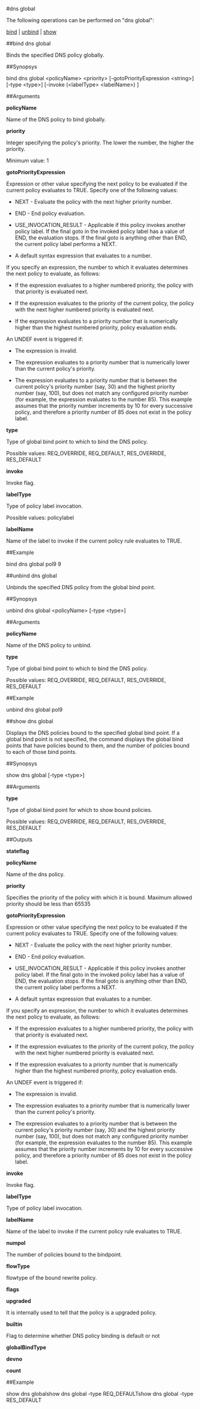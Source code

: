 #dns global

The following operations can be performed on "dns global":


[bind](#bind-dns-global) | [unbind](#unbind-dns-global) | [show](#show-dns-global)

##bind dns global

Binds the specified DNS policy globally.


##Synopsys

bind dns global &lt;policyName> &lt;priority> [-gotoPriorityExpression &lt;string>] [-type &lt;type>] [-invoke  (&lt;labelType>  &lt;labelName>) ]


##Arguments

<b>policyName</b>
Name of the DNS policy to bind globally.

<b>priority</b>
Integer specifying the policy's priority. The lower the number, the higher the priority.
Minimum value: 1

<b>gotoPriorityExpression</b>
Expression or other value specifying the next policy to be evaluated if the current policy evaluates to TRUE.  Specify one of the following values:
* NEXT - Evaluate the policy with the next higher priority number.
* END - End policy evaluation.
* USE_INVOCATION_RESULT - Applicable if this policy invokes another policy label. If the final goto in the invoked policy label has a value of END, the evaluation stops. If the final goto is anything other than END, the current policy label performs a NEXT.
* A default syntax expression that evaluates to a number.
If you specify an expression, the number to which it evaluates determines the next policy to evaluate, as follows:
* If the expression evaluates to a higher numbered priority, the policy with that priority is evaluated next.
* If the expression evaluates to the priority of the current policy, the policy with the next higher numbered priority is evaluated next.
* If the expression evaluates to a priority number that is numerically higher than the highest numbered priority, policy evaluation ends.
An UNDEF event is triggered if:
* The expression is invalid.
* The expression evaluates to a priority number that is numerically lower than the current policy's priority.
* The expression evaluates to a priority number that is between the current policy's priority number (say, 30) and the highest priority number (say, 100), but does not match any configured priority number (for example, the expression evaluates to the number 85). This example assumes that the priority number increments by 10 for every successive policy, and therefore a priority number of 85 does not exist in the policy label.

<b>type</b>
Type of global bind point to which to bind the DNS policy.
Possible values: REQ_OVERRIDE, REQ_DEFAULT, RES_OVERRIDE, RES_DEFAULT

<b>invoke</b>
Invoke flag.

<b>labelType</b>
Type of policy label invocation.
Possible values: policylabel

<b>labelName</b>
Name of the label to invoke if the current policy rule evaluates to TRUE.



##Example

bind dns global pol9 9

##unbind dns global

Unbinds the specified DNS policy from the global bind point.


##Synopsys

unbind dns global &lt;policyName> [-type &lt;type>]


##Arguments

<b>policyName</b>
Name of the DNS policy to unbind.

<b>type</b>
Type of global bind point to which to bind the DNS policy.
Possible values: REQ_OVERRIDE, REQ_DEFAULT, RES_OVERRIDE, RES_DEFAULT



##Example

unbind dns global pol9

##show dns global

Displays the DNS policies bound to the specified global bind point. If a global bind point is not specified, the command displays the global bind points that have policies bound to them, and the number of policies bound to each of those bind points.


##Synopsys

show dns global [-type &lt;type>]


##Arguments

<b>type</b>
Type of global bind point for which to show bound policies.
Possible values: REQ_OVERRIDE, REQ_DEFAULT, RES_OVERRIDE, RES_DEFAULT



##Outputs

<b>stateflag</b>

<b>policyName</b>
Name of the dns policy.

<b>priority</b>
Specifies the priority of the policy with which it is bound. Maximum allowed priority should be less than 65535

<b>gotoPriorityExpression</b>
Expression or other value specifying the next policy to be evaluated if the current policy evaluates to TRUE.  Specify one of the following values:
* NEXT - Evaluate the policy with the next higher priority number.
* END - End policy evaluation.
* USE_INVOCATION_RESULT - Applicable if this policy invokes another policy label. If the final goto in the invoked policy label has a value of END, the evaluation stops. If the final goto is anything other than END, the current policy label performs a NEXT.
* A default syntax expression that evaluates to a number.
If you specify an expression, the number to which it evaluates determines the next policy to evaluate, as follows:
* If the expression evaluates to a higher numbered priority, the policy with that priority is evaluated next.
* If the expression evaluates to the priority of the current policy, the policy with the next higher numbered priority is evaluated next.
* If the expression evaluates to a priority number that is numerically higher than the highest numbered priority, policy evaluation ends.
An UNDEF event is triggered if:
* The expression is invalid.
* The expression evaluates to a priority number that is numerically lower than the current policy's priority.
* The expression evaluates to a priority number that is between the current policy's priority number (say, 30) and the highest priority number (say, 100), but does not match any configured priority number (for example, the expression evaluates to the number 85). This example assumes that the priority number increments by 10 for every successive policy, and therefore a priority number of 85 does not exist in the policy label.

<b>invoke</b>
Invoke flag.

<b>labelType</b>
Type of policy label invocation.

<b>labelName</b>
Name of the label to invoke if the current policy rule evaluates to TRUE.

<b>numpol</b>
The number of policies bound to the bindpoint.

<b>flowType</b>
flowtype of the bound rewrite policy.

<b>flags</b>

<b>upgraded</b>
It is internally used to tell that the policy is a upgraded policy.

<b>builtin</b>
Flag to determine whether DNS policy binding is default or not

<b>globalBindType</b>

<b>devno</b>

<b>count</b>



##Example

show dns globalshow dns global -type REQ_DEFAULTshow dns global -type RES_DEFAULT

